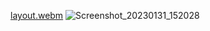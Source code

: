 [layout.webm](https://user-images.githubusercontent.com/49479943/215764749-b9dfe050-a3ad-4fc9-9770-f49358c7ecb8.webm)
![Screenshot_20230131_152028](https://user-images.githubusercontent.com/49479943/215764761-912d4904-0b14-4ed1-b4a3-212be28719f8.png)
